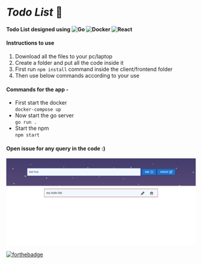 # _Todo List_  📝

#### Todo List designed using ![Go](https://img.shields.io/badge/go-%2300ADD8.svg?style=for-the-badge&logo=go&logoColor=white) ![Docker](https://img.shields.io/badge/docker-%230db7ed.svg?style=for-the-badge&logo=docker&logoColor=white) ![React](https://img.shields.io/badge/react-%2320232a.svg?style=for-the-badge&logo=react&logoColor=%2361DAFB)  

#### Instructions to use
1. Download all the files to your pc/laptop
2. Create a folder and put all the code inside it
3. First run `npm install` command inside the client/frontend folder
4. Then use below commands according to your use
#### Commands for the app -
- First start the docker  
        `docker-compose up`
- Now start the go server  
        `go run .`
- Start the npm  
        `npm start`

#### Open issue for any query in the code :)
      
![readme](./client//frontend/src/assests/ss.png)

[![forthebadge](https://forthebadge.com/images/badges/built-with-love.svg)](https://forthebadge.com)